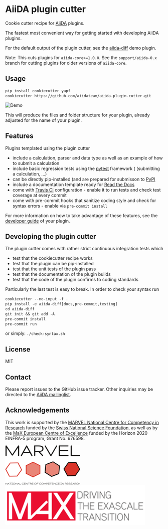 # AiiDA plugin cutter

Cookie cutter recipe for [AiiDA](http://www.aiida.net) plugins.

The fastest most convenient way for getting started with developing AiiDA plugins.

For the default output of the plugin cutter, see the [aiida-diff](https://github.com/aiidateam/aiida-diff) demo plugin.

Note: This cuts plugins for `aiida-core>=1.0.0`. 
See the `support/aiida-0.x` branch for cutting plugins for older versions of `aiida-core`.

## Usage

    pip install cookiecutter yapf
    cookiecutter https://github.com/aiidateam/aiida-plugin-cutter.git

![Demo](https://image.ibb.co/ct6rL8/aiida_plugin_cutter.gif "The fastest way to kickstart an AiiDA plugin.")

This will produce the files and folder structure for your plugin,
already adjusted for the name of your plugin.

## Features

Plugins templated using the plugin cutter

* include a calculation, parser and data type as well as an example of
  how to submit a calculation
* include basic regression tests using the [pytest](https://docs.pytest.org/en/latest/) framework ( (submitting a calculation, ...)
* can be directly pip-installed (and are prepared for submisson to [PyPI](https://pypi.org/)
* include a documentation template ready for [Read the Docs](http://aiida-plugin-template.readthedocs.io/en/latest/)
* come with [Travis CI](https://travis-ci.org) configuration - enable it to run tests and check test coverage at every commit
* come with pre-commit hooks that sanitize coding style and check for syntax errors - enable via `pre-commit install`

For more information on how to take advantage of these features, 
see the [developer guide](https://aiida-diff.readthedocs.io/en/latest/developer_guide) of your plugin.

## Developing the plugin cutter

The plugin cutter comes with rather strict continuous integration tests which

 * test that the cookiecutter recipe works
 * test that the plugin can be pip-installed
 * test that the unit tests of the plugin pass
 * test that the documentation of the plugin builds
 * test that the code of the plugin confirms to coding standards

Particularly the last test is easy to break. In order to check your syntax run
```
cookiecutter --no-input -f .
pip install -e aiida-diff[docs,pre-commit,testing]
cd aiida-diff
git init && git add -A
pre-commit install
pre-commit run
```
or simply: `./check-syntax.sh`


## License

MIT

## Contact

Please report issues to the GitHub issue tracker. Other inquiries may be
directed to the [AiiDA mailinglist](http://www.aiida.net/mailing-list/).

## Acknowledgements

This work is supported by the [MARVEL National Centre for Competency in
Research](<http://nccr-marvel.ch>) funded by the [Swiss National
Science Foundation](<http://www.snf.ch/en>), as well as by the [MaX
European Centre of Excellence](<http://www.max-centre.eu/>) funded by
the Horizon 2020 EINFRA-5 program, Grant No. 676598.

![MARVEL](miscellaneous/logos/MARVEL.png)
![MaX](miscellaneous/logos/MaX.png)
